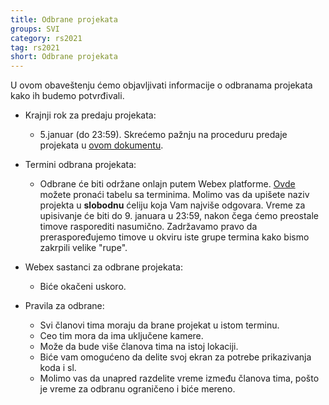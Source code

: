 ```yaml
---
title: Odbrane projekata
groups: SVI
category: rs2021
tag: rs2021
short: Odbrane projekata
---
```


U ovom obaveštenju ćemo objavljivati informacije o odbranama projekata kako ih budemo potvrđivali. 

- Krajnji rok za predaju projekata: 
    - 5.januar (do 23:59). Skrećemo pažnju na proceduru predaje projekata u [ovom dokumentu](https://docs.google.com/document/d/1q13w99Jr4e6dK2eSsOLzcTrerUJixsjwG_WRRmvg-MA/edit?usp=sharing).

- Termini odbrana projekata:
    - Odbrane će biti održane onlajn putem Webex platforme. [Ovde](https://docs.google.com/spreadsheets/d/1GSqadl_6zzdCIB6BPhej3DXfCAXAzrvGJ5B6LEFrwQw/edit?usp=sharing) možete pronaći tabelu sa terminima. Molimo vas da upišete naziv projekta u **slobodnu** ćeliju koja Vam najviše odgovara. Vreme za upisivanje će biti do 9. januara u 23:59, nakon čega ćemo preostale timove rasporediti nasumično. Zadržavamo pravo da preraspoređujemo timove u okviru iste grupe termina kako bismo zakrpili velike "rupe".

- Webex sastanci za odbrane projekata:
    - Biće okačeni uskoro.

- Pravila za odbrane:
    - Svi članovi tima moraju da brane projekat u istom terminu.
    - Ceo tim mora da ima uključene kamere.
    - Može da bude više članova tima na istoj lokaciji.
    - Biće vam omogućeno da delite svoj ekran za potrebe prikazivanja koda i sl.
    - Molimo vas da unapred razdelite vreme između članova tima, pošto je vreme za odbranu ograničeno i biće mereno.
